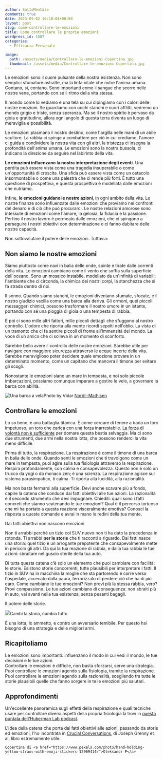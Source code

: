 ```yaml
---
author: SaltoMentale
comments: true
date: 2023-09-02 10:10:01+00:00
layout: post
slug: come-controllare-le-emozioni
title: Come controllare le proprie emozioni
wordpress_id: 1687
categories:
  - Efficacia Personale

image:
  path: /assets/media/Controllare-le-emozioni-Copertina.jpg
  thumbnail: /assets/media/Controllare-le-emozioni-Copertina.jpg
---
```


Le emozioni sono il cuore pulsante della nostra esistenza. Non sono semplici sfumature astratte, ma la linfa vitale che nutre l'anima umana. Contano, sì, contano. Sono importanti come il sangue che scorre nelle nostre vene, portando con sé il ritmo della vita stessa.

Il mondo come lo vediamo è una tela su cui dipingiamo con i colori delle nostre emozioni. Se guardiamo con occhi stanchi e cuori afflitti, vedremo un mondo grigio e triste, senza speranza. Ma se il nostro spirito è pervaso da gioia e gratitudine, allora ogni angolo di questa terra diventa un luogo di meraviglia e possibilità.

Le emozioni plasmano il nostro destino, come l'argilla nelle mani di un abile scultore. La rabbia ci spinge a combattere per ciò in cui crediamo, l'amore ci guida a condividere la nostra vita con gli altri, la tristezza ci insegna la profondità dell'anima umana. Le emozioni sono la nostra bussola, ci indicano la direzione da seguire nel labirinto della vita.

**Le emozioni influenzano la nostra interpretazione degli eventi**. Una perdita può essere vista come una tragedia insuperabile o come un'opportunità di crescita. Una sfida può essere vista come un ostacolo insormontabile o come una palestra che ci rende più forti. È tutto una questione di prospettiva, e questa prospettiva è modellata dalle emozioni che nutriamo.

Infine, **le emozioni guidano le nostre azioni**, in ogni ambito della vita. Le nostre finanze sono influenzate dalle emozioni che proviamo nei confronti del denaro e di ciò che può procurarci. Le nostre relazioni amorose sono intessute di emozioni come l'amore, la gelosia, la fiducia e la passione. Perfino il nostro lavoro è permeato dalle emozioni, che ci spingono a perseguire i nostri obiettivi con determinazione o ci fanno dubitare delle nostre capacità.

Non sottovalutare il potere delle emozioni. Tuttavia:

## Non siamo le nostre emozioni

Siamo piuttosto come navi in balia delle onde, spinte e tirate dalle correnti della vita. Le emozioni cambiano come il vento che soffia sulla superficie dell'oceano. Sono un mosaico instabile, modellato da un'infinità di variabili: l'ambiente che ci circonda, la chimica dei nostri corpi, la stanchezza che si fa strada dentro di noi.

Il sonno. Quando siamo stanchi, le emozioni diventano sfumate, sfocate, e il nostro giudizio vacilla come una barca alla deriva. Gli ormoni, quei piccoli messaggeri chimici, possono trasformare il nostro umore in un istante, portando con sé una pioggia di gioia o una tempesta di rabbia.

E poi ci sono mille altri fattori, mille piccoli dettagli che sfuggono al nostro controllo. L'odore che riporta alla mente ricordi sepolti nell'oblio. La vista di un tramonto che ci fa sentire piccoli di fronte all'immensità del mondo. La voce di un amico che ci solleva in un momento di sconforto.

Sarebbe bello avere il controllo delle nostre emozioni. Sarebbe utile per navigare con maggiore sicurezza attraverso le acque incerte della vita. Sarebbe meraviglioso poter decidere quale emozione provare in un determinato momento, come un capitano che manovra il timone per evitare gli scogli.

Nonostante le emozioni siano un mare in tempesta, e noi solo piccole imbarcazioni, possiamo comunque imparare a gestire le vele, a governare la barca con abilità.

![Una barca a vela]({{site.baseurl}}/assets/media/Barca-da-governare.jpg)Photo by Vidar [Nordli-Mathisen](https://unsplash.com/photos/zqgOkt7sQlY?utm_source=unsplash&utm_medium=referral&utm_content=creditCopyText)

## Controllare le emozioni

Lo so bene, è una battaglia titanica. È come cercare di tenere a bada un toro impetuoso, un toro che carica con una forza inarrestabile. [La forza di volontà non è sufficiente](/forza-di-volonta/) per domare questa bestia selvaggia. Ma ci sono due strumenti, due armi nella nostra lotta, che possono renderci la vita meno difficile.

Prima di tutto, la respirazione. La respirazione è come il timone di una barca in balia delle onde. Quando senti le emozioni che ti travolgono come un mare in tempesta, puoi agire sulla tua fisiologia attraverso la respirazione. Respira profondamente, con calma e consapevolezza. Questo non è solo un trucco da yogi o da monaco zen; è una scienza. La respirazione agisce sul sistema parasimpatico, ti calma. Ti riporta alla lucidità, alla razionalità.

Ma non basta fermarsi alla superficie. Devi anche scavare più a fondo, capire la catena che conduce dai fatti obiettivi alle tue azioni. La razionalità è il secondo strumento che devi impugnare. Chiediti: quali sono i fatti concreti che stanno scatenando le tue emozioni? Qual è il percorso tortuoso che mi ha portato a questa reazione visceralmente emotiva? Conosci la risposta a queste domande e avrai in mano le redini della tua mente.

Dai fatti obiettivi non nascono emozioni.

Non ti arrabbi perché un tizio col SUV nuovo non ti ha dato la precedenza in rotonda. Ti arrabbi **per le storie** che ti racconti a riguardo. Dai fatti nasce una storia: quel tizio è un arrogante prepotente che consapevolmente mette in pericolo gli altri. Da qui la tua reazione di rabbia, e dalla tua rabbia le tue azioni: sbraitare nel guscio sterile della tua auto.

Di tutta questa catena c'è solo un elemento che puoi cambiare con facilità: le storie. Esistono storie concorrenti, tutte plausibili per interpretare i fatti. Il tizio in SUV ha in macchina la moglie che sta partorendo e corre verso l'ospedale, accecato dalla paura, terrorizzato di perdere ciò che ha di più caro. Come cambiano le tue emozioni? Non provi più la stessa rabbia, vero? Provi compassione. Le tue azioni cambiano di conseguenza: non sbraiti più in auto, vai avanti nella tua esistenza, senza pesanti bagagli.

Il potere delle storie.

![]({{site.baseurl}}/assets/media/Scegliere-le-storie-giuste.png)Cambi la storia, cambia tutto.

È una lotta, lo ammetto, e contro un avversario temibile. Per questo hai bisogno di una strategia e delle migliori armi.

## Ricapitoliamo

Le emozioni sono importanti: influenzano il modo in cui vedi il mondo, le tue decisioni e le tue azioni.  
Controllare le emozioni è difficile, non basta sforzarsi, serve una strategia.  
Puoi controllare le emozioni agendo sulla fisiologia, tramite la respirazione.  
Puoi controllare le emozioni agendo sulla razionalità, scegliendo tra tutte le storie plausibili quelle che fanno sorgere in te le emozioni più salutari.

## Approfondimenti

Un'eccellente panoramica sugli effetti della respirazione e quali tecniche usare per controllare diversi aspetti della propria fisiologia la trovi in [questa puntata dell'Huberman Lab podcast](https://www.youtube.com/watch?v=x4m_PdFbu-s).

L'idea della catena che porta dai fatti obiettivi alle azioni, passando da storie ed emozioni, l'ho incontrata in [Crucial Conversations](https://amzn.to/3PmIGFr), di Joseph Grenny et al, libro estremamente utile.

    Copertina di <a href="https://www.pexels.com/photo/hand-holding-yellow-straws-with-emoji-stickers-12969414/">Oleksandr P</a>
